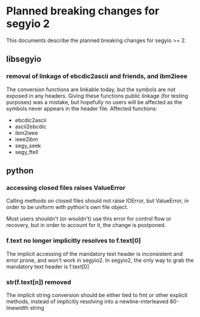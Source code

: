 # Planned breaking changes for segyio 2

This documents describe the planned breaking changes for segyio >= 2.

## libsegyio
### removal of linkage of ebcdic2ascii and friends, and ibm2ieee

The conversion functions are linkable today, but the symbols are not exposed in
any headers. Giving these functions public linkage (for testing purposes) was a
mistake, but hopefully no users will be affected as the symbols never appears in
the header file. Affected functions:

- ebcdic2ascii
- ascii2ebcdic
- ibm2ieee
- ieee2ibm
- segy_seek
- segy_ftell

## python
### accessing closed files raises ValueError

Calling methods on closed files should not raise IOError, but ValueError, in
order to be uniform with python's own file object.

Most users shouldn't (or wouldn't) use this error for control flow or recovery,
but in order to account for it, the change is postponed.

### f.text no longer implicitly resolves to f.text[0]

The implicit accessing of the mandatory text header is inconsistent and error
prone, and won't work in segyio2. In segyio2, the only way to grab the
mandatory text header is f.text[0]

### str(f.text[n]) removed

The implicit string conversion should be either tied to fmt or other explicit
methods, instead of implicitly resolving into a newline-interleaved
80-linewidth string
